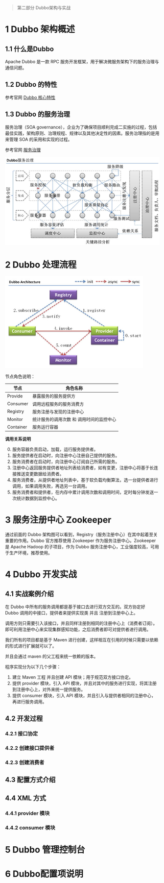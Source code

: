 > 第二部分 Dubbo架构与实战

# 1 Dubbo 架构概述

## 1.1 什么是Dubbo

Apache Dubbo 是一款 RPC 服务开发框架，用于解决微服务架构下的服务治理与通信问题。

## 1.2 Dubbo 的特性

参考官网 [Dubbo 核心特性](https://dubbo.apache.org/zh/overview/what/overview/#dubbo-%E6%A0%B8%E5%BF%83%E7%89%B9%E6%80%A7)

## 1.3 Dubbo 的服务治理

服务治理（SOA governance），企业为了确保项目顺利完成二实施的过程，包括最佳实践，架构原则、治理规程、规律以及其他决定性的因素。服务治理指的是用来管理 SOA 的采用和实现的过程。

参考官网 [服务治理](https://dubbo.apache.org/zh/docs/v2.7/user/preface/requirements/)

![image](assest/dubbo-service-governance.jpg)

# 2 Dubbo 处理流程

![dubbo-architucture](assest/dubbo-architecture.jpg)

节点角色说明：

| 节点      | 角色名称                                 |
| --------- | ---------------------------------------- |
| Provide   | 暴露服务的服务提供方                     |
| Consumer  | 调用远程服务的服务消费方                 |
| Registry  | 服务注册与发现的注册中心                 |
| Monitor   | 统计服务的调用次数 和 调用时间的监控中心 |
| Container | 服务运行容器                             |

**调用关系说明**

0. 服务容器负责启动，加载，运行服务提供者。
1. 服务提供者在启动时，向注册中心注册自己提供的服务。
2. 服务消费者在启动时，向注册中心订阅自己所需的服务。
3. 注册中心返回服务提供者地址列表给消费者，如有变更，注册中心将基于长连接推送变更数据给消费者。
4. 服务消费者，从提供者地址列表中，基于软负载均衡算法，选一台提供者进行调用，如果调用失败，再选另一台调用。
5. 服务消费者和提供者，在内存中累计调用次数和调用时间，定时每分钟发送一次统计数据到监控中心。

# 3 服务注册中心 Zookeeper

通过前面的 Dubbo 架构图可以看到，Registry（服务注册中心）在其中起着至关重要的作用。Dubbo 官方推荐使用 Zookeeper 作为服务注册中心。Zookeeper 是 Apache Hadoop 的子项目，作为 Dubbo 服务注册中心，工业强度较高，可用于生产环境，推荐使用。

# 4 Dubbo 开发实战

## 4.1 实战案例介绍

在 Dubbo 中所有的服务调用都是基于接口去进行双方交互的。双方协定好 Dubbo 调用的中接口，提供者来提供实现类 并且 注册到注册中心上。

调用方则只需要引入该接口，并且同样注册到相同的注册中心上（消费者订阅）。即可利用注册中心来实现集群感知功能，之后消费者即可对提供者进行调用。

我们所有的项目都是基于 Maven 进行创建，这样相互在引用的时候只需要以依赖的形式进行扩展就可以了。

并且会通过 maven 的父工程来统一依赖的版本。

程序实现分为以下几个步骤：

1. 建立 Maven 工程 并且创建 API 模块；用于规范双方接口协定。
2. 提供 provider 模块，引入 API 模块，并且对其中的服务进行实现，将其注册到注册中心上，对外来统一提供服务。
3. 提供 consumer 模块，引入 API 模块，并且引入与提供者相同的注册中心，再进行服务调用。

## 4.2 开发过程

### 4.2.1 接口协定

### 4.2.2 创建接口提供者

### 4.2.3 创建消费者

## 4.3 配置方式介绍

## 4.4 XML 方式

### 4.4.1 provider 模块

### 4.4.2 consumer 模块

# 5 Dubbo 管理控制台

# 6 Dubbo配置项说明